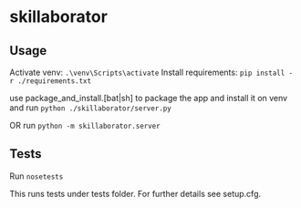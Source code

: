 # skillaborator

## Usage

Activate venv: `.\venv\Scripts\activate`
Install requirements: `pip install -r ./requirements.txt`

use package_and_install.[bat|sh] to package the app and install it on venv
and run `python ./skillaborator/server.py`

OR run `python -m skillaborator.server`

## Tests
Run `nosetests`

This runs tests under tests folder. For further details see setup.cfg.

